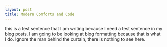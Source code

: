 ```yaml
---
layout: post
title: Modern Comforts and Code
---
```


this is a test sentence that I am writing because I need a test sentence
in my blog posts.  I am going to be looking at blog formatting because
that is what I do.  Ignore the man behind the curtain, there is nothing
to see here.

